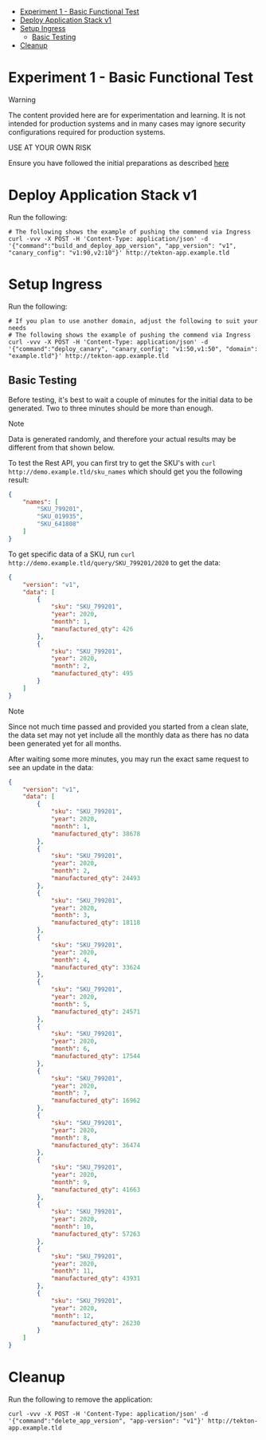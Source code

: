 
- [Experiment 1 - Basic Functional Test](#experiment-1---basic-functional-test)
- [Deploy Application Stack v1](#deploy-application-stack-v1)
- [Setup Ingress](#setup-ingress)
  - [Basic Testing](#basic-testing)
- [Cleanup](#cleanup)

# Experiment 1 - Basic Functional Test

> [!WARNING]
> The content provided here are for experimentation and learning. It is not intended for production systems and in many cases may ignore security configurations required for production systems.
>
> USE AT YOUR OWN RISK

Ensure you have followed the initial preparations as described [here](../README.md)

# Deploy Application Stack v1

Run the following:

```shell
# The following shows the example of pushing the commend via Ingress
curl -vvv -X POST -H 'Content-Type: application/json' -d '{"command":"build_and_deploy_app_version", "app_version": "v1", "canary_config": "v1:90,v2:10"}' http://tekton-app.example.tld
```

# Setup Ingress

Run the following:

```shell
# If you plan to use another domain, adjust the following to suit your needs
# The following shows the example of pushing the commend via Ingress
curl -vvv -X POST -H 'Content-Type: application/json' -d '{"command":"deploy_canary", "canary_config": "v1:50,v1:50", "domain": "example.tld"}' http://tekton-app.example.tld
```

## Basic Testing

Before testing, it's best to wait a couple of minutes for the initial data to be generated. Two to three minutes should be more than enough.

> [!NOTE]  
> Data is generated randomly, and therefore your actual results may be different from that shown below.

To test the Rest API, you can first try to get the SKU's with `curl http://demo.example.tld/sku_names` which should get you the following result:

```json
{
    "names": [
        "SKU_799201",
        "SKU_019935",
        "SKU_641808"
    ]
}
```

To get specific data of a SKU, run `curl http://demo.example.tld/query/SKU_799201/2020` to get the data:

```json
{
    "version": "v1",
    "data": [
        {
            "sku": "SKU_799201",
            "year": 2020,
            "month": 1,
            "manufactured_qty": 426
        },
        {
            "sku": "SKU_799201",
            "year": 2020,
            "month": 2,
            "manufactured_qty": 495
        }
    ]
}
```

> [!NOTE]  
> Since not much time passed and provided you started from a clean slate, the data set may not yet include all the monthly data as there has no data been generated yet for all months. 

After waiting some more minutes, you may run the exact same request to see an update in the data:

```json
{
    "version": "v1",
    "data": [
        {
            "sku": "SKU_799201",
            "year": 2020,
            "month": 1,
            "manufactured_qty": 38678
        },
        {
            "sku": "SKU_799201",
            "year": 2020,
            "month": 2,
            "manufactured_qty": 24493
        },
        {
            "sku": "SKU_799201",
            "year": 2020,
            "month": 3,
            "manufactured_qty": 18118
        },
        {
            "sku": "SKU_799201",
            "year": 2020,
            "month": 4,
            "manufactured_qty": 33624
        },
        {
            "sku": "SKU_799201",
            "year": 2020,
            "month": 5,
            "manufactured_qty": 24571
        },
        {
            "sku": "SKU_799201",
            "year": 2020,
            "month": 6,
            "manufactured_qty": 17544
        },
        {
            "sku": "SKU_799201",
            "year": 2020,
            "month": 7,
            "manufactured_qty": 16962
        },
        {
            "sku": "SKU_799201",
            "year": 2020,
            "month": 8,
            "manufactured_qty": 36474
        },
        {
            "sku": "SKU_799201",
            "year": 2020,
            "month": 9,
            "manufactured_qty": 41663
        },
        {
            "sku": "SKU_799201",
            "year": 2020,
            "month": 10,
            "manufactured_qty": 57263
        },
        {
            "sku": "SKU_799201",
            "year": 2020,
            "month": 11,
            "manufactured_qty": 43931
        },
        {
            "sku": "SKU_799201",
            "year": 2020,
            "month": 12,
            "manufactured_qty": 26230
        }
    ]
}
```

# Cleanup

Run the following to remove the application:

```shell
curl -vvv -X POST -H 'Content-Type: application/json' -d '{"command":"delete_app_version", "app-version": "v1"}' http://tekton-app.example.tld
```

